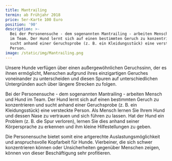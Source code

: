 ```yaml
---
title: Mantrailing
termin: ab Frühjahr 2018
price: 5er-Karte 100 Euro
position: '90'
description: >-
  Bei der Personensuche - dem sogenannten Mantrailing - arbeiten Mensch und Hund
  im Team. Der Hund lernt sich auf einen bestimmten Geruch zu konzentrieren und
  sucht anhand einer Geruchsprobe (z. B. ein Kleidungsstück) eine versteckte
  Person.
image: /static/img/Mantrailing.png
---
```

Unsere Hunde verfügen über einen außergewöhnlichen Geruchssinn, der es ihnen ermöglicht, Menschen aufgrund ihres einzigartigen Geruches voneinander zu unterscheiden und diesen Spuren auf unterschiedlichen Untergründen auch über längere Strecken zu folgen. 

Bei der Personensuche - dem sogenannten Mantrailing - arbeiten Mensch und Hund im Team. Der Hund lernt sich auf einen bestimmten Geruch zu konzentrieren und sucht anhand einer Geruchsprobe (z. B. ein Kleidungsstück) eine versteckte Person.  Als Mensch lernen Sie Ihrem Hund und dessen Nase zu vertrauen und sich führen zu lassen. Hat der Hund ein Problem (z. B. die Spur verloren), lernen Sie dies anhand seiner Körpersprache zu erkennen und ihm kleine Hilfestellungen zu geben. 

Die Personensuche bietet somit eine artgerechte Auslastungsmöglichkeit und anspruchsvolle Kopfarbeit für Hunde. Vierbeiner, die sich schwer konzentrieren können oder Unsicherheiten gegenüber Menschen zeigen, können von dieser Beschäftigung sehr profitieren.
